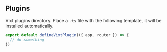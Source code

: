 ## Plugins

Vixt plugins directory. Place a `.ts` file with the following template, it will be installed automatically.

```ts
export default defineVixtPlugin(({ app, router }) => {
  // do something
})
```

